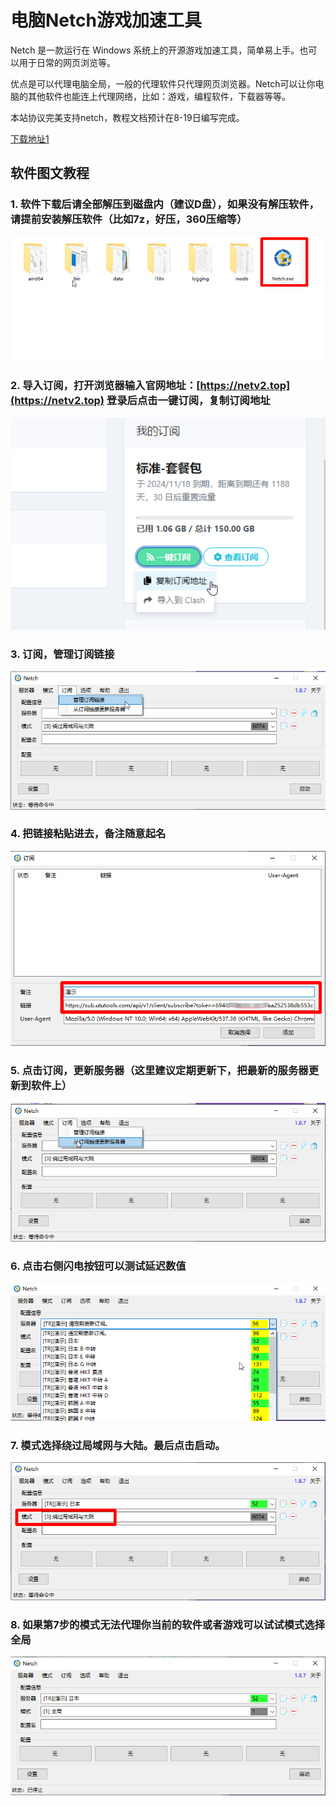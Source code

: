 # 电脑Netch游戏加速工具

Netch 是一款运行在 Windows 系统上的开源游戏加速工具，简单易上手。也可以用于日常的网页浏览等。

优点是可以代理电脑全局，一般的代理软件只代理网页浏览器。Netch可以让你电脑的其他软件也能连上代理网络，比如：游戏，编程软件，下载器等等。

本站协议完美支持netch，教程文档预计在8-19日编写完成。

[下载地址1](https://airnet.lanzoui.com/iMOFAsu4lfi)

## 软件图文教程

### 1. 软件下载后请全部解压到磁盘内（建议D盘），如果没有解压软件，请提前安装解压软件（比如7z，好压，360压缩等）

![](../.gitbook/assets/image%20%2831%29.png)

### 2. 导入订阅，打开浏览器输入官网地址：[https://netv2.top](https://netv2.top) 登录后点击一键订阅，复制订阅地址

![](../.gitbook/assets/image%20%2836%29.png)

### 3. 订阅，管理订阅链接

![](../.gitbook/assets/image%20%2838%29.png)

### 4. 把链接粘贴进去，备注随意起名

![](../.gitbook/assets/image%20%2835%29.png)

### 5. 点击订阅，更新服务器（这里建议定期更新下，把最新的服务器更新到软件上）

![](../.gitbook/assets/image%20%2828%29.png)

### 6. 点击右侧闪电按钮可以测试延迟数值

![](../.gitbook/assets/image%20%2841%29.png)

### 7. 模式选择绕过局域网与大陆。最后点击启动。

![](../.gitbook/assets/image%20%2837%29.png)

### 8. 如果第7步的模式无法代理你当前的软件或者游戏可以试试模式选择全局

![](../.gitbook/assets/image%20%2840%29.png)

